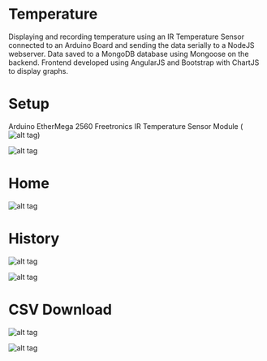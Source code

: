 # Temperature

Displaying and recording temperature using an IR Temperature Sensor connected to an Arduino Board and sending the data serially to a NodeJS webserver. Data saved to a MongoDB database using Mongoose on the backend. Frontend developed using AngularJS and Bootstrap with ChartJS to display graphs.

# Setup

Arduino EtherMega 2560
Freetronics IR Temperature Sensor Module (![alt tag](http://www.freetronics.com.au/collections/modules/products/irtemp-ir-temperature-sensor-module#.V7PrxjUbIsQ))

![alt tag](https://cloud.githubusercontent.com/assets/8401521/17724570/8a6e8f36-6486-11e6-82e8-912c1ae9700e.jpg)

# Home

![alt tag](https://cloud.githubusercontent.com/assets/8401521/17724616/e88a529e-6486-11e6-89da-ab6c552c6d20.png)

# History

![alt tag](https://cloud.githubusercontent.com/assets/8401521/17724621/f2277386-6486-11e6-9c8b-705c761dd15a.png)

![alt tag](https://cloud.githubusercontent.com/assets/8401521/17724628/026ec51e-6487-11e6-9def-be12e71c1e94.png)

# CSV Download

![alt tag](https://cloud.githubusercontent.com/assets/8401521/17724635/1070c91e-6487-11e6-9614-431e8db86a56.png)

![alt tag](https://cloud.githubusercontent.com/assets/8401521/17724642/190e6e0a-6487-11e6-958b-aed01c16ae43.png)
